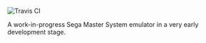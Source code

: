 ![Travis CI](https://travis-ci.org/TChatzigiannakis/rusty_sms.svg?branch=develop)

A work-in-progress Sega Master System emulator in a very early development stage.
